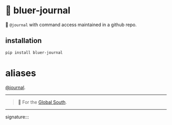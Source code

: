 # 📜 bluer-journal

📜 `@journal` with command access maintained in a github repo.  

## installation

```bash
pip install bluer-journal
```

# aliases

[@journal](./bluer_plugin/docs/aliases/journal.md).

---

> 📜 For the [Global South](https://github.com/kamangir/bluer-south).

---

signature:::